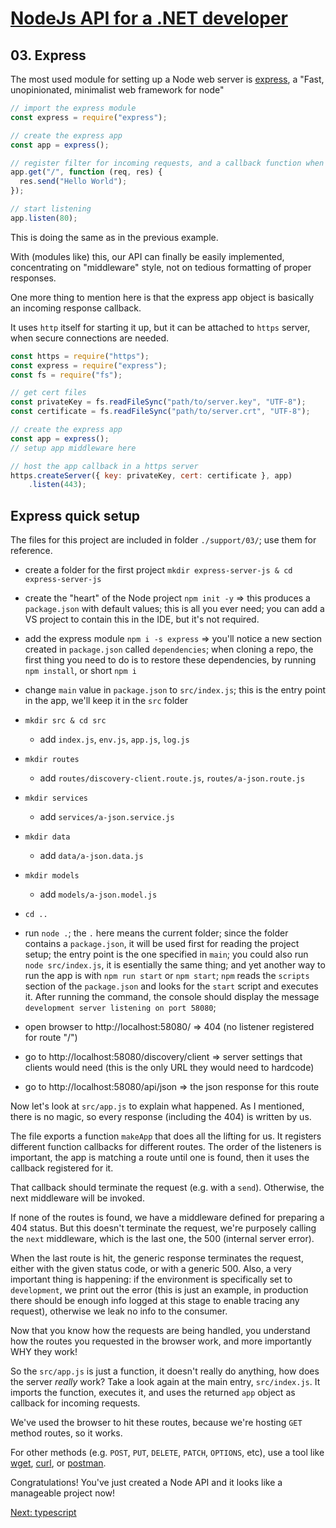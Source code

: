 # [NodeJs API for a .NET developer](https://code.waters.com/bitbucket/users/rovian/repos/nodejs-api-for-a-.net-developer)



## 03. Express

The most used module for setting up a Node web server is [express](https://expressjs.com/), a "Fast, unopinionated, minimalist web framework for node"

```javascript
// import the express module
const express = require("express");

// create the express app
const app = express();

// register filter for incoming requests, and a callback function when a match is made
app.get("/", function (req, res) {
  res.send("Hello World");
});

// start listening
app.listen(80);
```
This is doing the same as in the previous example.

With (modules like) this, our API can finally be easily implemented, concentrating on "middleware" style, not on tedious formatting of proper responses.

One more thing to mention here is that the express app object is basically an incoming response callback.

It uses `http` itself for starting it up, but it can be attached to `https` server, when secure connections are needed.
```javascript
const https = require("https");
const express = require("express");
const fs = require("fs");

// get cert files
const privateKey = fs.readFileSync("path/to/server.key", "UTF-8");
const certificate = fs.readFileSync("path/to/server.crt", "UTF-8");

// create the express app
const app = express();
// setup app middleware here

// host the app callback in a https server
https.createServer({ key: privateKey, cert: certificate }, app)
	.listen(443);
```

## Express quick setup

The files for this project are included in folder `./support/03/`; use them for reference.
- create a folder for the first project `mkdir express-server-js & cd express-server-js`
- create the "heart" of the Node project `npm init -y` => this produces a `package.json` with default values; this is all you ever need;
you can add a VS project to contain this in the IDE, but it's not required.
- add the express module `npm i -s express` => you'll notice a new section created in `package.json` called `dependencies`;
when cloning a repo, the first thing you need to do is to restore these dependencies, by running `npm install`, or short `npm i`
- change `main` value in `package.json` to `src/index.js`; this is the entry point in the app, we'll keep it in the `src` folder
- `mkdir src & cd src`
  - add `index.js`, `env.js`, `app.js`, `log.js`
- `mkdir routes`
  - add `routes/discovery-client.route.js`, `routes/a-json.route.js`
- `mkdir services`
  - add `services/a-json.service.js`
- `mkdir data`
  - add `data/a-json.data.js`
- `mkdir models`
  - add `models/a-json.model.js`
- `cd ..`
- run `node .`; the `.` here means the current folder; since the folder contains a `package.json`, it will be used first for reading the project setup;
the entry point is the one specified in `main`; you could also run `node src/index.js`, it is esentially the same thing; and yet another way to run the app is with `npm run start` or `npm start`; `npm` reads the `scripts` section of the `package.json` and looks for the `start` script and executes it. After running the command, the console should display the message `development server listening on port 58080`;

- open browser to http://localhost:58080/ => 404 (no listener registered for route "/")
- go to http://localhost:58080/discovery/client => server settings that clients would need (this is the only URL they would need to hardcode)
- go to http://localhost:58080/api/json => the json response for this route

Now let's look at `src/app.js` to explain what happened. As I mentioned, there is no magic, so every response (including the 404) is written by us.

The file exports a function `makeApp` that does all the lifting for us. It registers different function callbacks for different routes. The order of the listeners is important, the app is matching a route until one is found, then it uses the callback registered for it.

That callback should terminate the request (e.g. with a `send`). Otherwise, the next middleware will be invoked.

If none of the routes is found, we have a middleware defined for preparing a 404 status. But this doesn't terminate the request, we're purposely calling the `next` middleware, which is the last one, the 500 (internal server error).

When the last route is hit, the generic response terminates the request, either with the given status code, or with a generic 500. Also, a very important thing is happening: if the environment is specifically set to `development`, we print out the error (this is just an example, in production there should be enough info logged at this stage to enable tracing any request), otherwise we leak no info to the consumer.

Now that you know how the requests are being handled, you understand how the routes you requested in the browser work, and more importantly WHY they work!

So the `src/app.js` is just a function, it doesn't really do anything, how does the server *really* work? Take a look again at the main entry, `src/index.js`. It imports the function, executes it, and uses the returned `app` object as callback for incoming requests.

We've used the browser to hit these routes, because we're hosting `GET` method routes, so it works.

For other methods (e.g. `POST`, `PUT`, `DELETE`, `PATCH`, `OPTIONS`, etc), use a tool like [wget](https://www.gnu.org/software/wget/), [curl](https://curl.haxx.se/), or [postman](https://www.getpostman.com/).

Congratulations! You've just created a Node API and it looks like a manageable project now!



[Next: typescript](https://code.waters.com/bitbucket/users/rovian/repos/nodejs-api-for-a-.net-developer/browse/docs/04-typescript.md)
